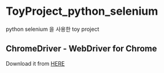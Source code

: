 # ToyProject_python_selenium
python selenium 을 사용한 toy project 

## ChromeDriver - WebDriver for Chrome 
Download it from [HERE](https://sites.google.com/a/chromium.org/chromedriver/downloads)

